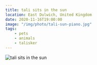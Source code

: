 ```yaml
---
title: tali sits in the sun
location: East Dulwich, United Kingdom
date: 2020-11-16T19:00:00
image: "/img/photo/tali-sun-piano.jpg"
tags:
    - pets
    - animals
    - talisker
---
```


![tali sits in the sun](/img/photo/tali-sun-piano.jpg)
